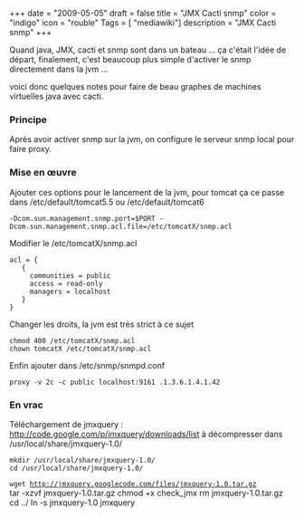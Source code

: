 +++
date = "2009-05-05"
draft = false
title = "JMX Cacti snmp"
color = "indigo"
icon = "rouble"
Tags = [ "mediawiki"]
description = "JMX Cacti snmp"
+++

Quand java, JMX, cacti et snmp sont dans un bateau ... ça c'était l'idée
de départ, finalement, c'est beaucoup plus simple d'activer le snmp
directement dans la jvm ...

voici donc quelques notes pour faire de beau graphes de machines
virtuelles java avec cacti.

### Principe

Après avoir activer snmp sur la jvm, on configure le serveur snmp local
pour faire proxy.

### Mise en œuvre

Ajouter ces options pour le lancement de la jvm, pour tomcat ça ce passe
dans /etc/default/tomcat5.5 ou /etc/default/tomcat6

    -Dcom.sun.management.snmp.port=$PORT -Dcom.sun.management.snmp.acl.file=/etc/tomcatX/snmp.acl

Modifier le /etc/tomcatX/snmp.acl

    acl = {
       {
         communities = public
         access = read-only
         managers = localhost
       }
    }

Changer les droits, la jvm est très strict à ce sujet

    chmod 400 /etc/tomcatX/snmp.acl
    chown tomcatX /etc/tomcatX/snmp.acl

Enfin ajouter dans /etc/snmp/snmpd.conf

    proxy -v 2c -c public localhost:9161 .1.3.6.1.4.1.42

### En vrac

Téléchargement de jmxquery :
<http://code.google.com/p/jmxquery/downloads/list> à décompresser dans
/usr/local/share/jmxquery-1.0/

    mkdir /usr/local/share/jmxquery-1.0/
    cd /usr/local/share/jmxquery-1.0/
`wget `[`http://jmxquery.googlecode.com/files/jmxquery-1.0.tar.gz`](http://jmxquery.googlecode.com/files/jmxquery-1.0.tar.gz)\
    tar -xzvf jmxquery-1.0.tar.gz
    chmod +x check_jmx
    rm jmxquery-1.0.tar.gz
    cd ../
    ln -s jmxquery-1.0 jmxquery
